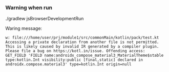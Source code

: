### Warning when run  

./gradlew jsBrowserDevelopmentRun

Waring message:
```  
w: file:///home/user/prj/module1/src/commonMain/kotlin/pack/test.kt Accessing a private declaration from another file is not permitted. This is likely caused by invalid IR generated by a compiler plugin. Please file a bug on https://kotl.in/issue. Offending access: GET_FIELD 'FIELD name:androidx_compose_material3_MaterialTheme$stable type:kotlin.Int visibility:public [final,static] declared in androidx.compose.material3' type=kotlin.Int origin=null
```
